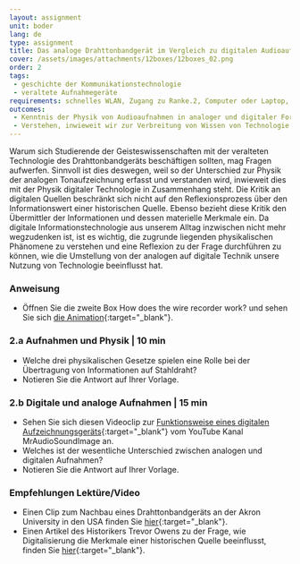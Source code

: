 ```yaml
---
layout: assignment
unit: boder
lang: de
type: assignment
title: Das analoge Drahttonbandgerät im Vergleich zu digitalen Audioaufnahmen
cover: /assets/images/attachments/12boxes/12boxes_02.png
order: 2
tags: 
 - geschichte der Kommunikationstechnologie
 - veraltete Aufnahmegeräte
requirements: schnelles WLAN, Zugang zu Ranke.2, Computer oder Laptop, Anwendung auf Computer oder Laptop zum Abspielen von Videos
outcomes:
 - Kenntnis der Physik von Audioaufnahmen in analoger und digitaler Form
 - Verstehen, inwieweit wir zur Verbreitung von Wissen von Technologie abhängen
---
```


Warum sich Studierende der Geisteswissenschaften mit der veralteten Technologie des Drahttonbandgeräts beschäftigen sollten, mag Fragen aufwerfen. Sinnvoll ist dies deswegen, weil so der Unterschied zur Physik der analogen Tonaufzeichnung erfasst und verstanden wird, inwieweit dies mit der Physik digitaler Technologie in Zusammenhang steht. Die Kritik an digitalen Quellen beschränkt sich nicht auf den Reflexionsprozess über den Informationswert einer historischen Quelle. Ebenso bezieht diese Kritik den Übermittler der Informationen und dessen materielle Merkmale ein. Da digitale Informationstechnologie aus unserem Alltag inzwischen nicht mehr wegzudenken ist, ist es wichtig, die zugrunde liegenden physikalischen Phänomene zu verstehen und eine Reflexion zu der Frage durchführen zu können, wie die Umstellung von der analogen auf digitale Technik unsere Nutzung von Technologie beeinflusst hat.

<!-- more -->

<!-- briefing-student -->

### Anweisung
<!-- section-contents -->

- Öffnen Sie die zweite Box How does the wire recorder work? und sehen Sie sich [die Animation](https://ranke2.uni.lu/klynt/de/){:target="_blank"}.

<!-- section -->

### 2.a  Aufnahmen und Physik | 10 min
<!-- section-contents -->

- Welche drei physikalischen Gesetze spielen eine Rolle bei der Übertragung von Informationen auf Stahldraht?
- Notieren Sie die Antwort auf Ihrer Vorlage.

<!-- section -->

### 2.b  Digitale und analoge Aufnahmen | 15 min
<!-- section-contents -->

- Sehen Sie sich diesen Videoclip zur [Funktionsweise eines digitalen Aufzeichnungsgeräts](https://www.youtube.com/watch?v=SfEXnX__X9Y&feature=youtu.be){:target="_blank"} vom YouTube Kanal MrAudioSoundImage an.
- Welches ist der wesentliche Unterschied zwischen analogen und digitalen Aufnahmen?
- Notieren Sie die Antwort auf Ihrer Vorlage.

<!-- section -->

### Empfehlungen Lektüre/Video  
<!-- section-contents -->

- Einen Clip zum Nachbau eines Drahttonbandgeräts an der Akron University in den USA finden Sie [hier](https://www.youtube.com/watch?v=sOyOH_kWAdQ){:target="_blank"}.
- Einen Artikel des Historikers Trevor Owens zu der Frage, wie Digitalisierung die Merkmale einer historischen Quelle beeinflusst, finden Sie [hier](http://www.trevorowens.org/2015/12/digital-sources-digital-archives-the-evidentiary-basis-of-digital-history-draft/){:target="_blank"}.

<!-- briefing-teacher -->
